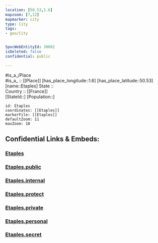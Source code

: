 ```yaml
---
location: [50.53,1.6] 
mapzoom: [7,12] 
mapmarker: city 
type: City
tags:
- geo/City


SpocWebEntityId: 30082
isDeleted: false
confidential: public

---
```

#is_a_/Place  
#is_a_ :: [[Place]] 
[has_place_longitude::1.6] 
[has_place_latitude::50.53] 
[name::Etaples] 
State ::  
Country :: [[France]]  
[StateId::] 
[Population::] 



```leaflet
id: Etaples
coordinates: [[Etaples]] 
markerFile: [[Etaples]] 
defaultZoom: 11 
maxZoom: 18
```


## Confidential Links & Embeds: 

### [Etaples](/_Standards/Earth/Continent/Europe/Europe~West/France/regions~France/Hauts-de-France/departments~Hauts-de-France/Pas-de-Calais/communes~Pas-de-Calais/Montreuil/cities~Montreuil/Etaples.md) 

### [Etaples.public](/_public/Earth/Continent/Europe/Europe~West/France/regions~France/Hauts-de-France/departments~Hauts-de-France/Pas-de-Calais/communes~Pas-de-Calais/Montreuil/cities~Montreuil/Etaples.public.md) 

### [Etaples.internal](/_internal/Earth/Continent/Europe/Europe~West/France/regions~France/Hauts-de-France/departments~Hauts-de-France/Pas-de-Calais/communes~Pas-de-Calais/Montreuil/cities~Montreuil/Etaples.internal.md) 

### [Etaples.protect](/_protect/Earth/Continent/Europe/Europe~West/France/regions~France/Hauts-de-France/departments~Hauts-de-France/Pas-de-Calais/communes~Pas-de-Calais/Montreuil/cities~Montreuil/Etaples.protect.md) 

### [Etaples.private](/_private/Earth/Continent/Europe/Europe~West/France/regions~France/Hauts-de-France/departments~Hauts-de-France/Pas-de-Calais/communes~Pas-de-Calais/Montreuil/cities~Montreuil/Etaples.private.md) 

### [Etaples.personal](/_personal/Earth/Continent/Europe/Europe~West/France/regions~France/Hauts-de-France/departments~Hauts-de-France/Pas-de-Calais/communes~Pas-de-Calais/Montreuil/cities~Montreuil/Etaples.personal.md) 

### [Etaples.secret](/_secret/Earth/Continent/Europe/Europe~West/France/regions~France/Hauts-de-France/departments~Hauts-de-France/Pas-de-Calais/communes~Pas-de-Calais/Montreuil/cities~Montreuil/Etaples.secret.md)

